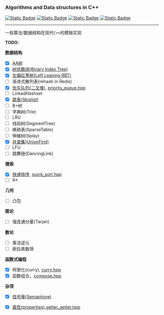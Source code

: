 ###  Algorithms and Data structures in C++

[![Static Badge](https://img.shields.io/badge/license-MIT-blue?logo=git&logoColor=%20)]() [![Static Badge](https://img.shields.io/badge/C%2B%2B-17-green?logo=cplusplus&logoColor=blue)]() [![Static Badge](https://img.shields.io/badge/cmake-3.22%2B-green?logo=cmake&logoColor=deepskyblue)]() [![Static Badge](https://img.shields.io/badge/compiler-x86%20MSVC%2019.29%2B-green?logo=compilerexplorer)]() 

---
一些算法/数据结构在现代`C++`的模板实现

**TODO:**

**数据结构**

- [x] [AA树](data-structure/AA_treeset.hpp)
- [x] [树状数组(Binary Index Tree)](data-structure/binary_index_tree.hpp)
- [x] [左偏红黑树(Left Leaning RBT)](data-structure/left_leaning_red_black_treeset.hpp)
- [ ] 渐进式散列表(rehash in Redis)
- [x] [优先队列(二叉堆)](https://zhuanlan.zhihu.com/p/659218897), [priority_queue.hpp](data-structure/priority_queue.hpp)
- [ ] LinkedHashset
- [x] [跳表(Skiplist)](data-structure/skiplist.hpp)
- [ ] B+树
- [ ] 字典树(Trie)
- [ ] LRU
- [ ] 线段树(SegmentTree)
- [ ] 稀疏表(SparseTable)
- [ ] 伸展树(Splay)
- [x] [并查集(UnionFind)](data-structure/union_find.hpp)
- [ ] LFU
- [ ] 跳舞链(DancingLink)

**搜索**

- [x] [快速排序](https://zhuanlan.zhihu.com/p/659147057), [quick_sort.hpp](search/quick_sort.hpp)
- [ ] A*

**几何**

+ [ ] 凸包

**图论**

- [ ] 强连通分量(Tarjan)

**数论**

- [ ] 乘法逆元
- [ ] 欧拉素数筛

**函数式编程**

- [x] 柯里化(curry), [curry.hpp](functional/curry.hpp)
- [x] 函数组合，[compose.hpp](functional/compose.hpp)

**杂项**

+ [x] [信号量(Semaphore)](util/semaphore.hpp)
+ [x] [属性(properties)](https://zhuanlan.zhihu.com/p/659323767),[getter_setter.hpp](design/getter_setter.hpp) 


